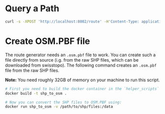 # Query a Path

```bash
curl -s -XPOST 'http://localhost:8002/route' -H'Content-Type: application/json' --data-raw '{"locations": [{"lat": 47.32214, "lon":  8.47885}, {"lat": 47.31875, "lon": 8.48224}], "costing": "pedestrian"}'
```

# Create OSM.PBF file

The route generator needs an `.osm.pbf` file to work. You can create such a file directly from source (i.g. from the raw
SHP files, which can be downloaded from swisstopo). The following command creates an  `.osm.pbf` file from the raw SHP
files.

**Note:** You need roughly 32GB of memory on your machine to run this script.

```bash
# First you need to build the docker container in the `helper_scripts` folder.
docker build -t shp_to_osm .

# Now you can convert the SHP files to OSM.PBF using:
docker run shp_to_osm -v /path/to/shp/files:/data
```

